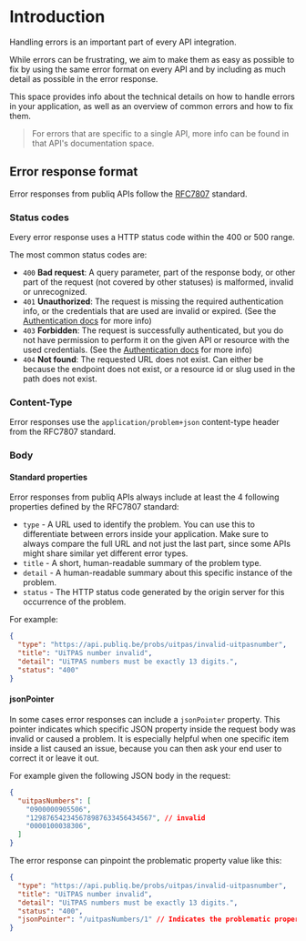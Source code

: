 # Introduction

Handling errors is an important part of every API integration.

While errors can be frustrating, we aim to make them as easy as possible to fix by using the same error format on every API and by including as much detail as possible in the error response.

This space provides info about the technical details on how to handle errors in your application, as well as an overview of common errors and how to fix them.

> For errors that are specific to a single API, more info can be found in that API's documentation space.

## Error response format

Error responses from publiq APIs follow the [RFC7807](https://datatracker.ietf.org/doc/html/rfc7807) standard.

### Status codes

Every error response uses a HTTP status code within the 400 or 500 range.

The most common status codes are:

*   `400` **Bad request**: A query parameter, part of the response body, or other part of the request (not covered by other statuses) is malformed, invalid or unrecognized.
*   `401` **Unauthorized**: The request is missing the required authentication info, or the credentials that are used are invalid or expired. (See the [Authentication docs](https://publiq.stoplight.io/docs/authentication/docs/errors.md#unauthorized) for more info)
*   `403` **Forbidden**: The request is successfully authenticated, but you do not have permission to perform it on the given API or resource with the used credentials. (See the [Authentication docs](https://publiq.stoplight.io/docs/authentication/docs/errors.md#forbidden) for more info)
*   `404` **Not found**: The requested URL does not exist. Can either be because the endpoint does not exist, or a resource id or slug used in the path does not exist.

### Content-Type

Error responses use the `application/problem+json` content-type header from the RFC7807 standard.

### Body

#### Standard properties

Error responses from publiq APIs always include at least the 4 following properties defined by the RFC7807 standard:

*   `type` - A URL used to identify the problem. You can use this to differentiate between errors inside your application. Make sure to always compare the full URL and not just the last part, since some APIs might share similar yet different error types.
*   `title` - A short, human-readable summary of the problem type.
*   `detail` - A human-readable summary about this specific instance of the problem.
*   `status` - The HTTP status code generated by the origin server for this occurrence of the problem.

For example:

```json
{
  "type": "https://api.publiq.be/probs/uitpas/invalid-uitpasnumber",
  "title": "UiTPAS number invalid",
  "detail": "UiTPAS numbers must be exactly 13 digits.",
  "status": "400"
}
```

#### jsonPointer

In some cases error responses can include a `jsonPointer` property. This pointer indicates which specific JSON property inside the request body was invalid or caused a problem. It is especially helpful when one specific item inside a list caused an issue, because you can then ask your end user to correct it or leave it out.

For example given the following JSON body in the request:

```json
{
  "uitpasNumbers": [
    "0900000905506",
    "129876542345678987633456434567", // invalid
    "0000100038306",
  ]
}
```

The error response can pinpoint the problematic property value like this:

```json
{
  "type": "https://api.publiq.be/probs/uitpas/invalid-uitpasnumber",
  "title": "UiTPAS number invalid",
  "detail": "UiTPAS numbers must be exactly 13 digits.",
  "status": "400",
  "jsonPointer": "/uitpasNumbers/1" // Indicates the problematic property value
}
```

